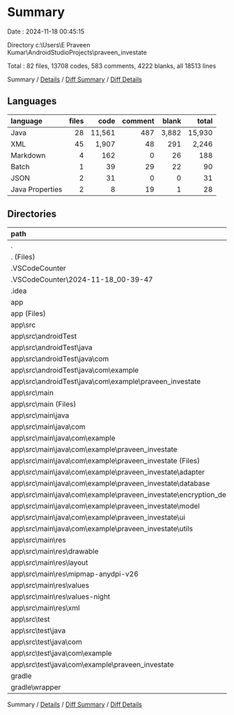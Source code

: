 # Summary

Date : 2024-11-18 00:45:15

Directory c:\\Users\\E Praveen Kumar\\AndroidStudioProjects\\praveen_investate

Total : 82 files,  13708 codes, 583 comments, 4222 blanks, all 18513 lines

Summary / [Details](details.md) / [Diff Summary](diff.md) / [Diff Details](diff-details.md)

## Languages
| language | files | code | comment | blank | total |
| :--- | ---: | ---: | ---: | ---: | ---: |
| Java | 28 | 11,561 | 487 | 3,882 | 15,930 |
| XML | 45 | 1,907 | 48 | 291 | 2,246 |
| Markdown | 4 | 162 | 0 | 26 | 188 |
| Batch | 1 | 39 | 29 | 22 | 90 |
| JSON | 2 | 31 | 0 | 0 | 31 |
| Java Properties | 2 | 8 | 19 | 1 | 28 |

## Directories
| path | files | code | comment | blank | total |
| :--- | ---: | ---: | ---: | ---: | ---: |
| . | 82 | 13,708 | 583 | 4,222 | 18,513 |
| . (Files) | 2 | 42 | 47 | 22 | 111 |
| .VSCodeCounter | 5 | 163 | 0 | 26 | 189 |
| .VSCodeCounter\\2024-11-18_00-39-47 | 5 | 163 | 0 | 26 | 189 |
| .idea | 8 | 85 | 0 | 0 | 85 |
| app | 66 | 13,413 | 535 | 4,173 | 18,121 |
| app (Files) | 1 | 30 | 0 | 0 | 30 |
| app\\src | 65 | 13,383 | 535 | 4,173 | 18,091 |
| app\\src\\androidTest | 1 | 15 | 6 | 5 | 26 |
| app\\src\\androidTest\\java | 1 | 15 | 6 | 5 | 26 |
| app\\src\\androidTest\\java\\com | 1 | 15 | 6 | 5 | 26 |
| app\\src\\androidTest\\java\\com\\example | 1 | 15 | 6 | 5 | 26 |
| app\\src\\androidTest\\java\\com\\example\\praveen_investate | 1 | 15 | 6 | 5 | 26 |
| app\\src\\main | 63 | 13,359 | 524 | 4,165 | 18,048 |
| app\\src\\main (Files) | 1 | 46 | 0 | 6 | 52 |
| app\\src\\main\\java | 26 | 11,537 | 476 | 3,874 | 15,887 |
| app\\src\\main\\java\\com | 26 | 11,537 | 476 | 3,874 | 15,887 |
| app\\src\\main\\java\\com\\example | 26 | 11,537 | 476 | 3,874 | 15,887 |
| app\\src\\main\\java\\com\\example\\praveen_investate | 26 | 11,537 | 476 | 3,874 | 15,887 |
| app\\src\\main\\java\\com\\example\\praveen_investate (Files) | 1 | 61 | 3 | 14 | 78 |
| app\\src\\main\\java\\com\\example\\praveen_investate\\adapter | 5 | 666 | 40 | 113 | 819 |
| app\\src\\main\\java\\com\\example\\praveen_investate\\database | 1 | 80 | 4 | 18 | 102 |
| app\\src\\main\\java\\com\\example\\praveen_investate\\encryption_decryption | 1 | 67 | 26 | 25 | 118 |
| app\\src\\main\\java\\com\\example\\praveen_investate\\model | 4 | 254 | 5 | 74 | 333 |
| app\\src\\main\\java\\com\\example\\praveen_investate\\ui | 13 | 10,357 | 398 | 3,613 | 14,368 |
| app\\src\\main\\java\\com\\example\\praveen_investate\\utils | 1 | 52 | 0 | 17 | 69 |
| app\\src\\main\\res | 36 | 1,776 | 48 | 285 | 2,109 |
| app\\src\\main\\res\\drawable | 7 | 251 | 0 | 14 | 265 |
| app\\src\\main\\res\\layout | 20 | 1,396 | 18 | 264 | 1,678 |
| app\\src\\main\\res\\mipmap-anydpi-v26 | 2 | 12 | 0 | 0 | 12 |
| app\\src\\main\\res\\values | 3 | 99 | 3 | 6 | 108 |
| app\\src\\main\\res\\values-night | 1 | 4 | 3 | 0 | 7 |
| app\\src\\main\\res\\xml | 3 | 14 | 24 | 1 | 39 |
| app\\src\\test | 1 | 9 | 5 | 3 | 17 |
| app\\src\\test\\java | 1 | 9 | 5 | 3 | 17 |
| app\\src\\test\\java\\com | 1 | 9 | 5 | 3 | 17 |
| app\\src\\test\\java\\com\\example | 1 | 9 | 5 | 3 | 17 |
| app\\src\\test\\java\\com\\example\\praveen_investate | 1 | 9 | 5 | 3 | 17 |
| gradle | 1 | 5 | 1 | 1 | 7 |
| gradle\\wrapper | 1 | 5 | 1 | 1 | 7 |

Summary / [Details](details.md) / [Diff Summary](diff.md) / [Diff Details](diff-details.md)